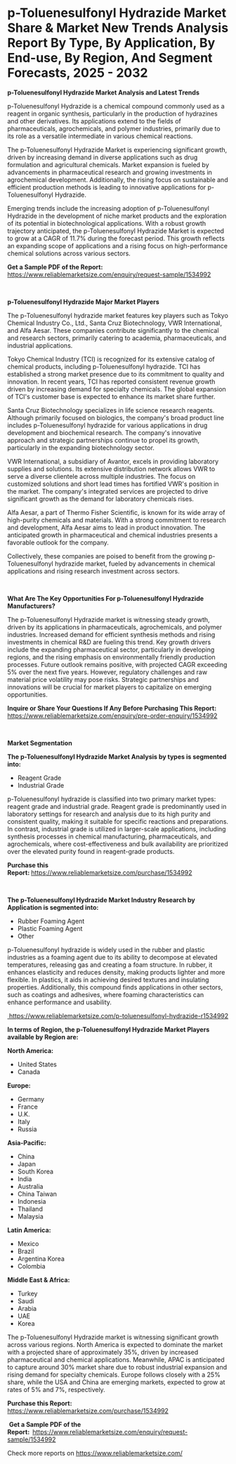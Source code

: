 <p><h1>p-Toluenesulfonyl Hydrazide Market Share & Market New Trends Analysis Report By Type, By Application, By End-use, By Region, And Segment Forecasts, 2025 - 2032</h1></p><p><strong>p-Toluenesulfonyl Hydrazide Market Analysis and Latest Trends</strong></p>
<p><p>p-Toluenesulfonyl Hydrazide is a chemical compound commonly used as a reagent in organic synthesis, particularly in the production of hydrazines and other derivatives. Its applications extend to the fields of pharmaceuticals, agrochemicals, and polymer industries, primarily due to its role as a versatile intermediate in various chemical reactions.</p><p>The p-Toluenesulfonyl Hydrazide Market is experiencing significant growth, driven by increasing demand in diverse applications such as drug formulation and agricultural chemicals. Market expansion is fueled by advancements in pharmaceutical research and growing investments in agrochemical development. Additionally, the rising focus on sustainable and efficient production methods is leading to innovative applications for p-Toluenesulfonyl Hydrazide.</p><p>Emerging trends include the increasing adoption of p-Toluenesulfonyl Hydrazide in the development of niche market products and the exploration of its potential in biotechnological applications. With a robust growth trajectory anticipated, the p-Toluenesulfonyl Hydrazide Market is expected to grow at a CAGR of 11.7% during the forecast period. This growth reflects an expanding scope of applications and a rising focus on high-performance chemical solutions across various sectors.</p></p>
<p><strong>Get a Sample PDF of the Report:&nbsp;</strong> <a href="https://www.reliablemarketsize.com/enquiry/request-sample/1534992?utm_campaign=2482&utm_medium=2&utm_source=Github&utm_content=ia&utm_term=03042025&utm_id=p-toluenesulfonyl-hydrazide">https://www.reliablemarketsize.com/enquiry/request-sample/1534992</a></p>
<p>&nbsp;</p>
<p><strong>p-Toluenesulfonyl Hydrazide Major Market Players</strong></p>
<p><p>The p-Toluenesulfonyl hydrazide market features key players such as Tokyo Chemical Industry Co., Ltd., Santa Cruz Biotechnology, VWR International, and Alfa Aesar. These companies contribute significantly to the chemical and research sectors, primarily catering to academia, pharmaceuticals, and industrial applications.</p><p>Tokyo Chemical Industry (TCI) is recognized for its extensive catalog of chemical products, including p-Toluenesulfonyl hydrazide. TCI has established a strong market presence due to its commitment to quality and innovation. In recent years, TCI has reported consistent revenue growth driven by increasing demand for specialty chemicals. The global expansion of TCI's customer base is expected to enhance its market share further.</p><p>Santa Cruz Biotechnology specializes in life science research reagents. Although primarily focused on biologics, the company's broad product line includes p-Toluenesulfonyl hydrazide for various applications in drug development and biochemical research. The company's innovative approach and strategic partnerships continue to propel its growth, particularly in the expanding biotechnology sector.</p><p>VWR International, a subsidiary of Avantor, excels in providing laboratory supplies and solutions. Its extensive distribution network allows VWR to serve a diverse clientele across multiple industries. The focus on customized solutions and short lead times has fortified VWR's position in the market. The company's integrated services are projected to drive significant growth as the demand for laboratory chemicals rises.</p><p>Alfa Aesar, a part of Thermo Fisher Scientific, is known for its wide array of high-purity chemicals and materials. With a strong commitment to research and development, Alfa Aesar aims to lead in product innovation. The anticipated growth in pharmaceutical and chemical industries presents a favorable outlook for the company.</p><p>Collectively, these companies are poised to benefit from the growing p-Toluenesulfonyl hydrazide market, fueled by advancements in chemical applications and rising research investment across sectors.</p></p>
<p>&nbsp;</p>
<p><strong>What Are The Key Opportunities For p-Toluenesulfonyl Hydrazide Manufacturers?</strong></p>
<p><p>The p-Toluenesulfonyl Hydrazide market is witnessing steady growth, driven by its applications in pharmaceuticals, agrochemicals, and polymer industries. Increased demand for efficient synthesis methods and rising investments in chemical R&D are fueling this trend. Key growth drivers include the expanding pharmaceutical sector, particularly in developing regions, and the rising emphasis on environmentally friendly production processes. Future outlook remains positive, with projected CAGR exceeding 5% over the next five years. However, regulatory challenges and raw material price volatility may pose risks. Strategic partnerships and innovations will be crucial for market players to capitalize on emerging opportunities.</p></p>
<p><strong>Inquire or Share Your Questions If Any Before Purchasing This Report:</strong> <a href="https://www.reliablemarketsize.com/enquiry/pre-order-enquiry/1534992?utm_campaign=2482&utm_medium=2&utm_source=Github&utm_content=ia&utm_term=03042025&utm_id=p-toluenesulfonyl-hydrazide">https://www.reliablemarketsize.com/enquiry/pre-order-enquiry/1534992</a></p>
<p>&nbsp;</p>
<p><strong>Market Segmentation</strong></p>
<p><strong>The p-Toluenesulfonyl Hydrazide Market Analysis by types is segmented into:</strong></p>
<p><ul><li>Reagent Grade</li><li>Industrial Grade</li></ul></p>
<p><p>p-Toluenesulfonyl hydrazide is classified into two primary market types: reagent grade and industrial grade. Reagent grade is predominantly used in laboratory settings for research and analysis due to its high purity and consistent quality, making it suitable for specific reactions and preparations. In contrast, industrial grade is utilized in larger-scale applications, including synthesis processes in chemical manufacturing, pharmaceuticals, and agrochemicals, where cost-effectiveness and bulk availability are prioritized over the elevated purity found in reagent-grade products.</p></p>
<p><strong>Purchase this Report:&nbsp;</strong><a href="https://www.reliablemarketsize.com/purchase/1534992?utm_campaign=2482&utm_medium=2&utm_source=Github&utm_content=ia&utm_term=03042025&utm_id=p-toluenesulfonyl-hydrazide">https://www.reliablemarketsize.com/purchase/1534992</a></p>
<p>&nbsp;</p>
<p><strong>The p-Toluenesulfonyl Hydrazide Market Industry Research by Application is segmented into:</strong></p>
<p><ul><li>Rubber Foaming Agent</li><li>Plastic Foaming Agent</li><li>Other</li></ul></p>
<p><p>p-Toluenesulfonyl hydrazide is widely used in the rubber and plastic industries as a foaming agent due to its ability to decompose at elevated temperatures, releasing gas and creating a foam structure. In rubber, it enhances elasticity and reduces density, making products lighter and more flexible. In plastics, it aids in achieving desired textures and insulating properties. Additionally, this compound finds applications in other sectors, such as coatings and adhesives, where foaming characteristics can enhance performance and usability.</p></p>
<p><a href="https://www.reliablemarketsize.com/p-toluenesulfonyl-hydrazide-r1534992?utm_campaign=2482&utm_medium=2&utm_source=Github&utm_content=ia&utm_term=03042025&utm_id=p-toluenesulfonyl-hydrazide">&nbsp;https://www.reliablemarketsize.com/p-toluenesulfonyl-hydrazide-r1534992</a></p>
<p><strong>In terms of Region, the p-Toluenesulfonyl Hydrazide Market Players available by Region are:</strong></p>
<p>
    <p> <strong> North America: </strong>
        <ul>
            <li>United States</li>
            <li>Canada</li>
        </ul>
        </p> 
    <p> <strong> Europe: </strong>
        <ul>
            <li>Germany</li>
            <li>France</li>
            <li>U.K.</li>
            <li>Italy</li>
            <li>Russia</li>
        </ul>
        </p> 
    <p> <strong> Asia-Pacific: </strong>
        <ul>
            <li>China</li>
            <li>Japan</li>
            <li>South Korea</li>
            <li>India</li>
            <li>Australia</li>
            <li>China Taiwan</li>
            <li>Indonesia</li>
            <li>Thailand</li>
            <li>Malaysia</li>
        </ul>
        </p> 
    <p> <strong> Latin America: </strong>
        <ul>
            <li>Mexico</li>
            <li>Brazil</li>
            <li>Argentina Korea</li>
            <li>Colombia</li>
        </ul>
        </p> 
    <p> <strong> Middle East & Africa: </strong>
        <ul>
            <li>Turkey</li>
            <li>Saudi</li>
            <li>Arabia</li>
            <li>UAE</li>
            <li>Korea</li>
        </ul>
    </p>
    </p>
<p><p>The p-Toluenesulfonyl Hydrazide market is witnessing significant growth across various regions. North America is expected to dominate the market with a projected share of approximately 35%, driven by increased pharmaceutical and chemical applications. Meanwhile, APAC is anticipated to capture around 30% market share due to robust industrial expansion and rising demand for specialty chemicals. Europe follows closely with a 25% share, while the USA and China are emerging markets, expected to grow at rates of 5% and 7%, respectively.</p></p>
<p><strong>Purchase this Report: </strong><a href="https://www.reliablemarketsize.com/purchase/1534992?utm_campaign=2482&utm_medium=2&utm_source=Github&utm_content=ia&utm_term=03042025&utm_id=p-toluenesulfonyl-hydrazide">https://www.reliablemarketsize.com/purchase/1534992</a></p>
<p>&nbsp;<strong>Get a Sample PDF of the Report:&nbsp;&nbsp;</strong><a href="https://www.reliablemarketsize.com/enquiry/request-sample/1534992?utm_campaign=2482&utm_medium=2&utm_source=Github&utm_content=ia&utm_term=03042025&utm_id=p-toluenesulfonyl-hydrazide">https://www.reliablemarketsize.com/enquiry/request-sample/1534992</a></p>
<p><strong></strong></p>
<p>Check more reports on <a href="https://www.reliablemarketsize.com/?utm_campaign=2482&utm_medium=2&utm_source=Github&utm_content=ia&utm_term=03042025&utm_id=p-toluenesulfonyl-hydrazide">https://www.reliablemarketsize.com/</a></p>